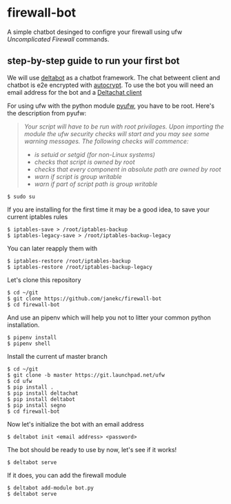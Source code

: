 # firewall-bot
A simple chatbot desinged to configre your firewall using ufw *Uncomplicated Firewall* commands.

## step-by-step guide to run your first bot
We will use [deltabot](https://github.com/deltachat-bot/deltabot) as a chatbot framework.
The chat betweent client and chatbot is e2e encrypted with [autocrypt](https://autocrypt.org/).
To use the bot you will need an email address for the bot and a [Deltachat client](https://get.delta.chat/)

For using ufw with the python module [pyufw](https://github.com/5tingray/pyufw), you have to be root.
Here's the description from pyufw:
> *Your script will have to be run with root privilages. Upon importing the module the ufw security checks will start and you may see some warning messages. The following checks will commence:*
>  - *is setuid or setgid (for non-Linux systems)*
>  - *checks that script is owned by root*
>  - *checks that every component in absolute path are owned by root*
>  - *warn if script is group writable*
>  - *warn if part of script path is group writable*
```
$ sudo su
```
If you are installing for the first time it may be a good idea, to save your current iptables rules
```
$ iptables-save > /root/iptables-backup
$ iptables-legacy-save > /root/iptables-backup-legacy
```
You can later reapply them with
```
$ iptables-restore /root/iptables-backup
$ iptables-restore /root/iptables-backup-legacy
```
Let's clone this repository
```
$ cd ~/git
$ git clone https://github.com/janekc/firewall-bot
$ cd firewall-bot
```
And use an pipenv which will help you not to litter your common python installation.
```
$ pipenv install
$ pipenv shell
```
Install the current uf master branch
```
$ cd ~/git
$ git clone -b master https://git.launchpad.net/ufw 
$ cd ufw
$ pip install .
$ pip install deltachat
$ pip install deltabot
$ pip install segno
$ cd firewall-bot
```
Now let's initialize the bot with an email address
```
$ deltabot init <email address> <password>
```
The bot should be ready to use by now, let's see if it works!
```
$ deltabot serve
```
If it does, you can add the firewall module
```
$ deltabot add-module bot.py
$ deltabot serve
```
